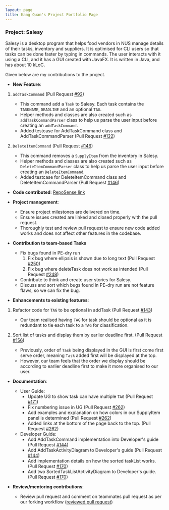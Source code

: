 ```yaml
---
layout: page
title: Kang Quan's Project Portfolio Page
---
```


### Project: Salesy

Salesy is a desktop program that helps food vendors in NUS manage details of their tasks, inventory and suppliers. 
It is optimised for CLI users so that tasks can be done faster by typing in commands. The user interacts with it using a CLI, and it has a GUI created with JavaFX. It is written in Java, and has about 10 kLoC.

Given below are my contributions to the project.

* **New Feature**:

1. `addTaskCommand` (Pull Request [#92](https://github.com/AY2223S1-CS2103T-W08-4/tp/pull/92))
   * This command add a `Task` to Salesy. Each task contains the `TASKNAME`, `DEADLINE` and an optional `TAG`.
   * Helper methods and classes are also created such as `addTaskCommandParser` class to help us parse the user input
   before creating an `addTaskCommand`.
   * Added testcase for AddTaskCommand class and AddTaskCommandParser
     (Pull Request [#122](https://github.com/AY2223S1-CS2103T-W08-4/tp/pull/122))

2. `DeleteItemCommand`  (Pull Request [#146](https://github.com/AY2223S1-CS2103T-W08-4/tp/pull/146))
   * This command removes a `SupplyItem` from the inventory in Salesy.
   * Helper methods and classes are also created such as `DeleteItemCommandParser` class to help us parse the user input
     before creating an `DeleteItemCommand`.
   * Added testcase for DeleteItemCommand class and DeleteItemCommandParser (Pull Request [#146](https://github.com/AY2223S1-CS2103T-W08-4/tp/pull/146))


* **Code contributed**: [RepoSense link](https://nus-cs2103-ay2223s1.github.io/tp-dashboard/?search=kang-quan&breakdown=true)

* **Project management**:
  * Ensure project milestones are delivered on time.
  * Ensure issues created are linked and closed properly with the pull request.
  * Thoroughly test and review pull request to ensure new code added works and does not affect other features
  in the codebase.
  

* **Contribution to team-based Tasks**
  * Fix bugs found in PE-dry run
    1. Fix bug where ellipsis is shown due to long text 
    (Pull Request [#250](https://github.com/AY2223S1-CS2103T-W08-4/tp/pull/250))
    2. Fix bug where deleteTask does not work as intended
    (Pull Request [#248](https://github.com/AY2223S1-CS2103T-W08-4/tp/pull/248))
  * Contribute to think and create user stories for Salesy.
  * Discuss and sort which bugs found in PE-dry run are not feature flaws, so we can fix the bug.


* **Enhancements to existing features**:

1. Refactor code for `TAG` to be optional in addTask
(Pull Request [#143](https://github.com/AY2223S1-CS2103T-W08-4/tp/pull/143))
   * Our team realised having `TAG` for task should be optional as it is redundant to tie each task to a `TAG` 
   for classification.

2. Sort list of tasks and display them by earlier deadline first.
   (Pull Request [#156](https://github.com/AY2223S1-CS2103T-W08-4/tp/pull/156))
    * Previously, order of `Task` being displayed in the GUI is first come first serve order,
meaning `Task` added first will be displayed at the top.
    * However, our team feels that the order we display should be according to earlier deadline 
   first to make it more organised to our user.
   

* **Documentation**:
  * User Guide:
    * Update UG to show task can have multiple `TAG`
      (Pull Request [#171](https://github.com/AY2223S1-CS2103T-W08-4/tp/pull/171))
    * Fix numbering issue in UG
      (Pull Request [#262](https://github.com/AY2223S1-CS2103T-W08-4/tp/pull/262))
    * Add examples and explanation on how colors in our SupplyItem panel is determined
      (Pull Request [#262](https://github.com/AY2223S1-CS2103T-W08-4/tp/pull/262))
    * Added links at the bottom of the page back to the top.
      (Pull Request [#262](https://github.com/AY2223S1-CS2103T-W08-4/tp/pull/262))
  * Developer Guide:
    * Add AddTaskCommand implementation into Developer's guide
      (Pull Request [#144](https://github.com/AY2223S1-CS2103T-W08-4/tp/pull/144))
    * Add AddTaskActivityDiagram to Developer's guide
      (Pull Request [#144](https://github.com/AY2223S1-CS2103T-W08-4/tp/pull/144))
    * Add implementation details on how the sorted taskList works.
      (Pull Request [#170](https://github.com/AY2223S1-CS2103T-W08-4/tp/pull/170))
    * Add two SortedTaskListActivityDiagram to Developer's guide.
      (Pull Request [#170](https://github.com/AY2223S1-CS2103T-W08-4/tp/pull/170))
    
* **Review/mentoring contributions**:
  * Review pull request and comment on teammates pull request as per our forking workflow
    ([reviewed pull request](https://github.com/AY2223S1-CS2103T-W08-4/tp/pulls?q=is%3Apr+reviewed-by%3A%40me+is%3Aclosed))
